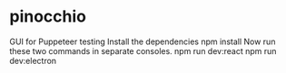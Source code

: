 # pinocchio
GUI for Puppeteer testing
Install the dependencies
  npm install
Now run these two commands in separate consoles.
  npm run dev:react
  npm run dev:electron